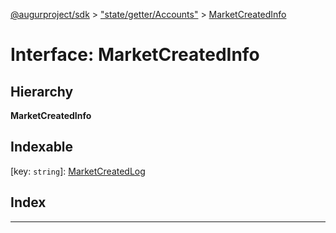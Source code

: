 [@augurproject/sdk](../README.md) > ["state/getter/Accounts"](../modules/_state_getter_accounts_.md) > [MarketCreatedInfo](../interfaces/_state_getter_accounts_.marketcreatedinfo.md)

# Interface: MarketCreatedInfo

## Hierarchy

**MarketCreatedInfo**

## Indexable

\[key: `string`\]:&nbsp;[MarketCreatedLog](_state_logs_types_.marketcreatedlog.md)
## Index

---

